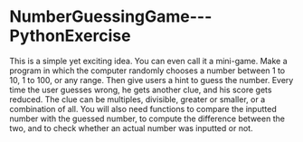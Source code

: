 # NumberGuessingGame---PythonExercise
This is a simple yet exciting idea. You can even call it a mini-game. Make a program in which the computer randomly chooses a number between 1 to 10, 1 to 100, or any range. Then give users a hint to guess the number. Every time the user guesses wrong, he gets another clue, and his score gets reduced. The clue can be multiples, divisible, greater or smaller, or a combination of all.  You will also need functions to compare the inputted number with the guessed number, to compute the difference between the two, and to check whether an actual number was inputted or not.
